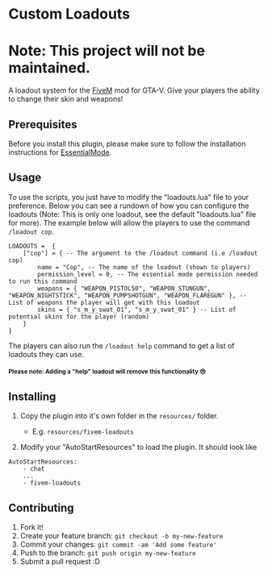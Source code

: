 # Custom Loadouts

# Note: This project will not be maintained.

A loadout system for the [FiveM](https://forum.fivem.net) mod for GTA-V.
Give your players the ability to change their skin and weapons!


## Prerequisites

Before you install this plugin, please make sure to follow the installation instructions for [EssentialMode](https://forum.fivem.net/t/release-essentialmode-base/3665).

## Usage

To use the scripts, you just have to modify the "loadouts.lua" file to your preference.
Below you can see a rundown of how you can configure the loadouts (Note: This is only one loadout, see the default "loadouts.lua" file for more).
The example below will allow the players to use the command `/loadout cop`.

```
LOADOUTS =  {
	["cop"] = { -- The argument to the /loadout command (i.e /loadout cop)
		name = "Cop", -- The name of the loadout (shown to players)
		permission_level = 0, -- The essential mode permission needed to run this command
		weapons = { "WEAPON_PISTOL50", "WEAPON_STUNGUN", "WEAPON_NIGHTSTICK", "WEAPON_PUMPSHOTGUN", "WEAPON_FLAREGUN" }, -- List of weapons the player will get with this loadout
		skins = { "s_m_y_swat_01", "s_m_y_swat_01" } -- List of potential skins for the player (random)
	}
}
```

The players can also run the `/loadout help` command to get a list of loadouts they can use.

#### <small>**Please note: Adding a "help" loadout will remove this functionality :cry:**</small>

## Installing

1. Copy the plugin into it's own folder in the `resources/` folder.
    - E.g. `resources/fivem-loadouts`

2. Modify your "AutoStartResources" to load the plugin. It should look like
```
AutoStartResources:
    - chat
    ...
    - fivem-loadouts
```

## Contributing

1. Fork it!
2. Create your feature branch: `git checkout -b my-new-feature`
3. Commit your changes: `git commit -am 'Add some feature'`
4. Push to the branch: `git push origin my-new-feature`
5. Submit a pull request :D
